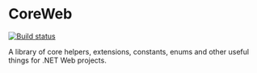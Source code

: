 CoreWeb
=======
[![Build status](https://ci.appveyor.com/api/projects/status/an3ae5b27guf47iu)](https://ci.appveyor.com/project/benmccallum/coreweb)

A library of core helpers, extensions, constants, enums and other useful things for .NET Web projects.
